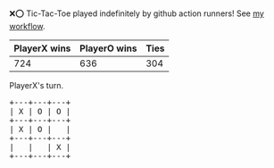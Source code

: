 :x::o: Tic-Tac-Toe played indefinitely by github action runners! See [my workflow](.github/workflows/play.yaml).

|PlayerX wins|PlayerO wins|Ties|
|-|-|-|
|724|636|304|

PlayerX's turn.

<pre>
+---+---+---+
| X | O | O |
+---+---+---+
| X | O |   |
+---+---+---+
|   |   | X |
+---+---+---+
</pre>